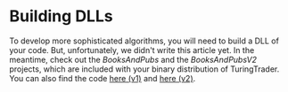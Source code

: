 # Building DLLs

To develop more sophisticated algorithms, you will need to build a DLL of your code. But, unfortunately, we didn't write this article yet. In the meantime, check out the _BooksAndPubs_ and the _BooksAndPubsV2_ projects, which are included with your binary distribution of TuringTrader. You can also find the code [here (v1)](https://github.com/fbertram/TuringTrader/tree/develop/BooksAndPubs) and [here (v2)](https://github.com/fbertram/TuringTrader/tree/develop/BooksAndPubsV2).
